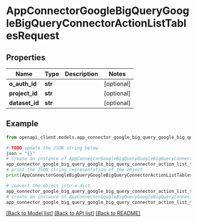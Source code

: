 # AppConnectorGoogleBigQueryGoogleBigQueryConnectorActionListTablesRequest


## Properties

Name | Type | Description | Notes
------------ | ------------- | ------------- | -------------
**o_auth_id** | **str** |  | [optional] 
**project_id** | **str** |  | [optional] 
**dataset_id** | **str** |  | [optional] 

## Example

```python
from openapi_client.models.app_connector_google_big_query_google_big_query_connector_action_list_tables_request import AppConnectorGoogleBigQueryGoogleBigQueryConnectorActionListTablesRequest

# TODO update the JSON string below
json = "{}"
# create an instance of AppConnectorGoogleBigQueryGoogleBigQueryConnectorActionListTablesRequest from a JSON string
app_connector_google_big_query_google_big_query_connector_action_list_tables_request_instance = AppConnectorGoogleBigQueryGoogleBigQueryConnectorActionListTablesRequest.from_json(json)
# print the JSON string representation of the object
print(AppConnectorGoogleBigQueryGoogleBigQueryConnectorActionListTablesRequest.to_json())

# convert the object into a dict
app_connector_google_big_query_google_big_query_connector_action_list_tables_request_dict = app_connector_google_big_query_google_big_query_connector_action_list_tables_request_instance.to_dict()
# create an instance of AppConnectorGoogleBigQueryGoogleBigQueryConnectorActionListTablesRequest from a dict
app_connector_google_big_query_google_big_query_connector_action_list_tables_request_from_dict = AppConnectorGoogleBigQueryGoogleBigQueryConnectorActionListTablesRequest.from_dict(app_connector_google_big_query_google_big_query_connector_action_list_tables_request_dict)
```
[[Back to Model list]](../README.md#documentation-for-models) [[Back to API list]](../README.md#documentation-for-api-endpoints) [[Back to README]](../README.md)


